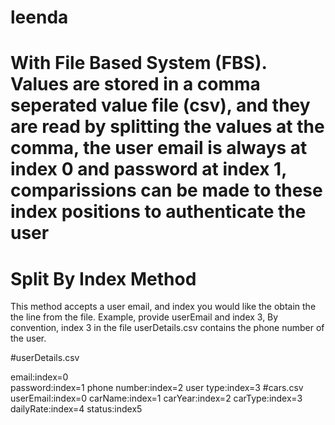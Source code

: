 # leenda
# With File Based System (FBS). Values are stored in a comma seperated value file (csv), and they are read by splitting the values at the comma, the user email is always at index 0 and password at index 1, comparissions can be made to these index positions to authenticate the user 

# Split By Index Method

This method accepts a user email, and index you would like the obtain the the line from the file. Example, provide userEmail and index 3, By convention, index 3 in the file userDetails.csv contains the phone number of the user.

#userDetails.csv

email:index=0  
password:index=1 
phone number:index=2
user type:index=3
#cars.csv
userEmail:index=0
carName:index=1
carYear:index=2
carType:index=3
dailyRate:index=4
status:index5
#

